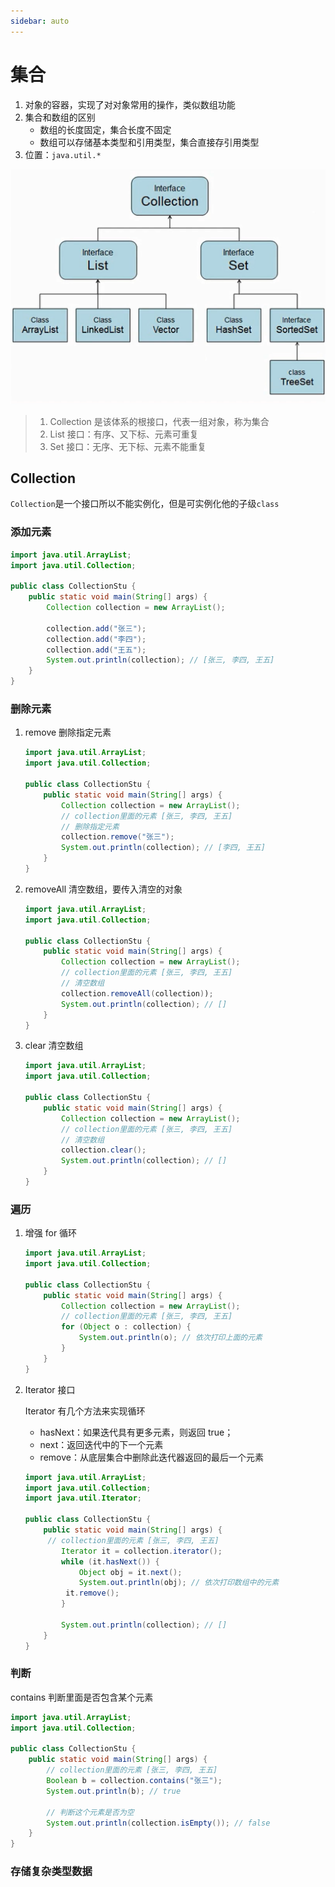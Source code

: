 ```yaml
---
sidebar: auto
---
```


# 集合

1. 对象的容器，实现了对对象常用的操作，类似数组功能
2. 集合和数组的区别
   - 数组的长度固定，集合长度不固定
   - 数组可以存储基本类型和引用类型，集合直接存引用类型
3. 位置：`java.util.*`

![集合](/java/Collection.png)

> 1. Collection 是该体系的根接口，代表一组对象，称为集合
> 2. List 接口：有序、又下标、元素可重复
> 3. Set 接口：无序、无下标、元素不能重复

## Collection

`Collection`是一个接口所以不能实例化，但是可实例化他的子级`class`

### 添加元素

```java
import java.util.ArrayList;
import java.util.Collection;

public class CollectionStu {
    public static void main(String[] args) {
        Collection collection = new ArrayList();

        collection.add("张三");
        collection.add("李四");
        collection.add("王五");
        System.out.println(collection); // [张三, 李四, 王五]
    }
}
```

### 删除元素

1. remove 删除指定元素

   ```java
   import java.util.ArrayList;
   import java.util.Collection;

   public class CollectionStu {
       public static void main(String[] args) {
           Collection collection = new ArrayList();
           // collection里面的元素 [张三, 李四, 王五]
           // 删除指定元素
           collection.remove("张三");
           System.out.println(collection); // [李四, 王五]
       }
   }
   ```

2. removeAll 清空数组，要传入清空的对象

   ```java
   import java.util.ArrayList;
   import java.util.Collection;

   public class CollectionStu {
       public static void main(String[] args) {
           Collection collection = new ArrayList();
           // collection里面的元素 [张三, 李四, 王五]
           // 清空数组
           collection.removeAll(collection));
           System.out.println(collection); // []
       }
   }
   ```

3. clear 清空数组

   ```java
   import java.util.ArrayList;
   import java.util.Collection;

   public class CollectionStu {
       public static void main(String[] args) {
           Collection collection = new ArrayList();
           // collection里面的元素 [张三, 李四, 王五]
           // 清空数组
           collection.clear();
           System.out.println(collection); // []
       }
   }
   ```

### 遍历

1. 增强 for 循环

   ```java
   import java.util.ArrayList;
   import java.util.Collection;

   public class CollectionStu {
       public static void main(String[] args) {
           Collection collection = new ArrayList();
           // collection里面的元素 [张三, 李四, 王五]
           for (Object o : collection) {
               System.out.println(o); // 依次打印上面的元素
           }
       }
   }
   ```

2. Iterator 接口

   Iterator 有几个方法来实现循环

   - hasNext：如果迭代具有更多元素，则返回 true；
   - next：返回迭代中的下一个元素
   - remove：从底层集合中删除此迭代器返回的最后一个元素

   ```java
   import java.util.ArrayList;
   import java.util.Collection;
   import java.util.Iterator;

   public class CollectionStu {
       public static void main(String[] args) {
   		// collection里面的元素 [张三, 李四, 王五]
           Iterator it = collection.iterator();
           while (it.hasNext()) {
               Object obj = it.next();
               System.out.println(obj); // 依次打印数组中的元素
   			it.remove();
           }

           System.out.println(collection); // []
       }
   }
   ```

### 判断

contains 判断里面是否包含某个元素

```java
import java.util.ArrayList;
import java.util.Collection;

public class CollectionStu {
    public static void main(String[] args) {
		// collection里面的元素 [张三, 李四, 王五]
        Boolean b = collection.contains("张三");
        System.out.println(b); // true

        // 判断这个元素是否为空
        System.out.println(collection.isEmpty()); // false
    }
}
```

### 存储复杂类型数据
